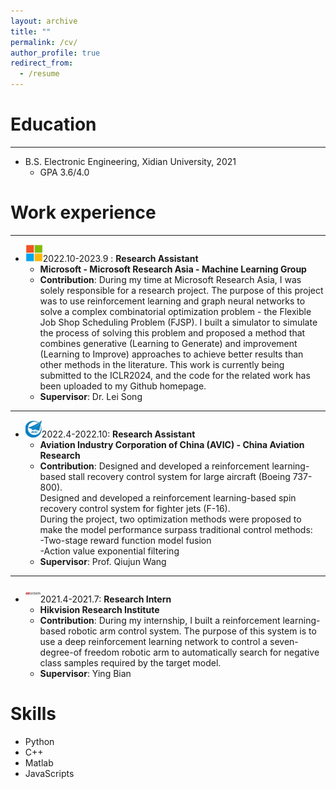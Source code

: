 ```yaml
---
layout: archive
title: ""
permalink: /cv/
author_profile: true
redirect_from:
  - /resume
---
```


Education
======
---
* B.S. Electronic Engineering, Xidian University, 2021
  * GPA 3.6/4.0


Work experience
======
---
* <img src="../images/microsoft.jpg" alt="Alt text" title="Optional title" style="height:2em;">2022.10-2023.9 : __Research Assistant__
    * __Microsoft - Microsoft Research Asia - Machine Learning Group__
    * __Contribution__: During my time at Microsoft Research Asia, I was solely responsible for a research project. The
      purpose of this project was to use reinforcement learning and graph neural networks to solve a
      complex combinatorial optimization problem - the Flexible Job Shop Scheduling Problem (FJSP). I
      built a simulator to simulate the process of solving this problem and proposed a method that
      combines generative (Learning to Generate) and improvement (Learning to Improve) approaches to
      achieve better results than other methods in the literature. This work is currently being submitted to the ICLR2024, and the
      code for the related work has been uploaded to my Github homepage.
    * __Supervisor__: Dr. Lei Song
---
* <img src="../images/avic.jpg" alt="Alt text" title="Optional title" style="height:2em;">2022.4-2022.10: __Research Assistant__
    * __Aviation Industry Corporation of China (AVIC) - China Aviation Research__
    * __Contribution__: Designed and developed a reinforcement learning-based stall recovery control system for large
      aircraft (Boeing 737-800).<br>
      Designed and developed a reinforcement learning-based spin recovery control system for fighter
      jets (F-16).<br>
      During the project, two optimization methods were proposed to make the model performance
      surpass traditional control methods:<br>
      -Two-stage reward function model fusion<br>
      -Action value exponential filtering
    * __Supervisor__: Prof. Qiujun Wang
---
* <img src="../images/hikvision.jpg" alt="Alt text" title="Optional title" style="height:2em;">2021.4-2021.7: __Research Intern__
    * __Hikvision Research Institute__
    * __Contribution__: During my internship, I built a reinforcement learning-based robotic arm control system. The
      purpose of this system is to use a deep reinforcement learning network to control a seven-degree-of freedom
      robotic arm to automatically search for negative class samples required by the target model.
    * __Supervisor__: Ying Bian

Skills
======

* Python
* C++
* Matlab
* JavaScripts

